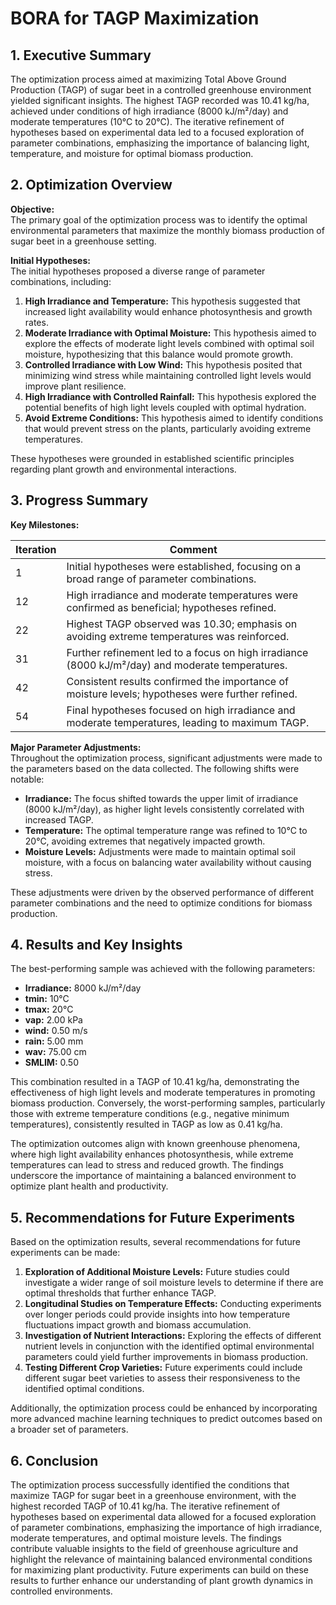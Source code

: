 # BORA for TAGP Maximization 

## 1. Executive Summary

The optimization process aimed at maximizing Total Above Ground Production (TAGP) of sugar beet in a controlled greenhouse environment yielded significant insights. The highest TAGP recorded was 10.41 kg/ha, achieved under conditions of high irradiance (8000 kJ/m²/day) and moderate temperatures (10°C to 20°C). The iterative refinement of hypotheses based on experimental data led to a focused exploration of parameter combinations, emphasizing the importance of balancing light, temperature, and moisture for optimal biomass production.

## 2. Optimization Overview

**Objective:**  
The primary goal of the optimization process was to identify the optimal environmental parameters that maximize the monthly biomass production of sugar beet in a greenhouse setting.

**Initial Hypotheses:**  
The initial hypotheses proposed a diverse range of parameter combinations, including:

1. **High Irradiance and Temperature:** This hypothesis suggested that increased light availability would enhance photosynthesis and growth rates.
2. **Moderate Irradiance with Optimal Moisture:** This hypothesis aimed to explore the effects of moderate light levels combined with optimal soil moisture, hypothesizing that this balance would promote growth.
3. **Controlled Irradiance with Low Wind:** This hypothesis posited that minimizing wind stress while maintaining controlled light levels would improve plant resilience.
4. **High Irradiance with Controlled Rainfall:** This hypothesis explored the potential benefits of high light levels coupled with optimal hydration.
5. **Avoid Extreme Conditions:** This hypothesis aimed to identify conditions that would prevent stress on the plants, particularly avoiding extreme temperatures.

These hypotheses were grounded in established scientific principles regarding plant growth and environmental interactions.

## 3. Progress Summary

**Key Milestones:**

| Iteration | Comment                                                                                          |
|-----------|--------------------------------------------------------------------------------------------------|
| 1         | Initial hypotheses were established, focusing on a broad range of parameter combinations.       |
| 12        | High irradiance and moderate temperatures were confirmed as beneficial; hypotheses refined.      |
| 22        | Highest TAGP observed was 10.30; emphasis on avoiding extreme temperatures was reinforced.       |
| 31        | Further refinement led to a focus on high irradiance (8000 kJ/m²/day) and moderate temperatures. |
| 42        | Consistent results confirmed the importance of moisture levels; hypotheses were further refined. |
| 54        | Final hypotheses focused on high irradiance and moderate temperatures, leading to maximum TAGP.  |

**Major Parameter Adjustments:**  
Throughout the optimization process, significant adjustments were made to the parameters based on the data collected. The following shifts were notable:

- **Irradiance:** The focus shifted towards the upper limit of irradiance (8000 kJ/m²/day), as higher light levels consistently correlated with increased TAGP.
- **Temperature:** The optimal temperature range was refined to 10°C to 20°C, avoiding extremes that negatively impacted growth.
- **Moisture Levels:** Adjustments were made to maintain optimal soil moisture, with a focus on balancing water availability without causing stress.

These adjustments were driven by the observed performance of different parameter combinations and the need to optimize conditions for biomass production.

## 4. Results and Key Insights

The best-performing sample was achieved with the following parameters:

- **Irradiance:** 8000 kJ/m²/day
- **tmin:** 10°C
- **tmax:** 20°C
- **vap:** 2.00 kPa
- **wind:** 0.50 m/s
- **rain:** 5.00 mm
- **wav:** 75.00 cm
- **SMLIM:** 0.50

This combination resulted in a TAGP of 10.41 kg/ha, demonstrating the effectiveness of high light levels and moderate temperatures in promoting biomass production. Conversely, the worst-performing samples, particularly those with extreme temperature conditions (e.g., negative minimum temperatures), consistently resulted in TAGP as low as 0.41 kg/ha.

The optimization outcomes align with known greenhouse phenomena, where high light availability enhances photosynthesis, while extreme temperatures can lead to stress and reduced growth. The findings underscore the importance of maintaining a balanced environment to optimize plant health and productivity.

## 5. Recommendations for Future Experiments

Based on the optimization results, several recommendations for future experiments can be made:

1. **Exploration of Additional Moisture Levels:** Future studies could investigate a wider range of soil moisture levels to determine if there are optimal thresholds that further enhance TAGP.
2. **Longitudinal Studies on Temperature Effects:** Conducting experiments over longer periods could provide insights into how temperature fluctuations impact growth and biomass accumulation.
3. **Investigation of Nutrient Interactions:** Exploring the effects of different nutrient levels in conjunction with the identified optimal environmental parameters could yield further improvements in biomass production.
4. **Testing Different Crop Varieties:** Future experiments could include different sugar beet varieties to assess their responsiveness to the identified optimal conditions.

Additionally, the optimization process could be enhanced by incorporating more advanced machine learning techniques to predict outcomes based on a broader set of parameters.

## 6. Conclusion

The optimization process successfully identified the conditions that maximize TAGP for sugar beet in a greenhouse environment, with the highest recorded TAGP of 10.41 kg/ha. The iterative refinement of hypotheses based on experimental data allowed for a focused exploration of parameter combinations, emphasizing the importance of high irradiance, moderate temperatures, and optimal moisture levels. The findings contribute valuable insights to the field of greenhouse agriculture and highlight the relevance of maintaining balanced environmental conditions for maximizing plant productivity. Future experiments can build on these results to further enhance our understanding of plant growth dynamics in controlled environments.